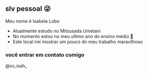 ## slv pessoal 😜

Meu nome é Isabela Lobo

- Atualmente estudo no Mitsusada Umetani
- No momento estou no meu ultimo ano do ensino médio 🙌
- Este local irei mostrar um pouco do meu trabalho maravilhoso

### você entrar em contato comigo
@xv_isah_

